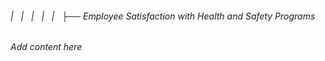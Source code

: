 ###### |   |   |   |   |   ├── Employee Satisfaction with Health and Safety Programs

*Add content here*